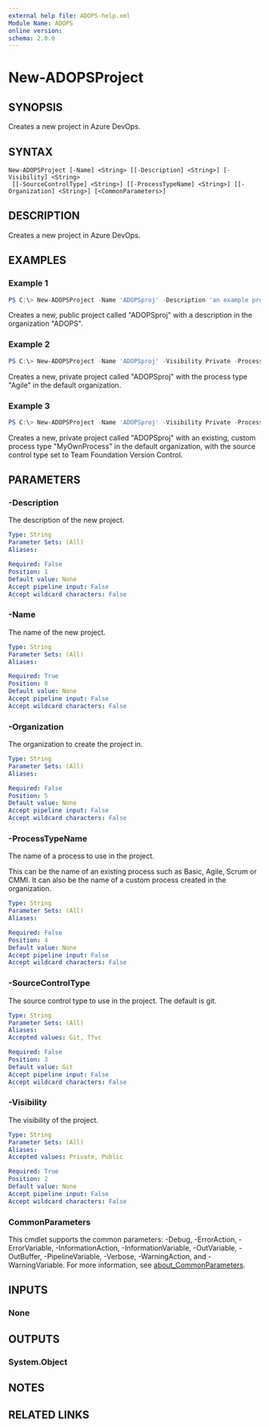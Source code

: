 ```yaml
---
external help file: ADOPS-help.xml
Module Name: ADOPS
online version:
schema: 2.0.0
---
```


# New-ADOPSProject

## SYNOPSIS

Creates a new project in Azure DevOps.

## SYNTAX

```
New-ADOPSProject [-Name] <String> [[-Description] <String>] [-Visibility] <String>
 [[-SourceControlType] <String>] [[-ProcessTypeName] <String>] [[-Organization] <String>] [<CommonParameters>]
```

## DESCRIPTION

Creates a new project in Azure DevOps.

## EXAMPLES

### Example 1

```powershell
PS C:\> New-ADOPSProject -Name 'ADOPSproj' -Description 'an example project' -Visibility Public -Organization 'ADOPS'
```

Creates a new, public project called "ADOPSproj" with a description in the organization "ADOPS".

### Example 2

```powershell
PS C:\> New-ADOPSProject -Name 'ADOPSproj' -Visibility Private -ProcessTypeName 'Agile'
```

Creates a new, private project called "ADOPSproj" with the process type "Agile" in the default organization.

### Example 3

```powershell
PS C:\> New-ADOPSProject -Name 'ADOPSproj' -Visibility Private -ProcessTypeName 'MyOwnProcess' -SourceControlType 'Tfvc'
```

Creates a new, private project called "ADOPSproj" with an existing, custom process type "MyOwnProcess" in the default organization, with the source control type set to Team Foundation Version Control.

## PARAMETERS

### -Description

The description of the new project.

```yaml
Type: String
Parameter Sets: (All)
Aliases:

Required: False
Position: 1
Default value: None
Accept pipeline input: False
Accept wildcard characters: False
```

### -Name

The name of the new project.

```yaml
Type: String
Parameter Sets: (All)
Aliases:

Required: True
Position: 0
Default value: None
Accept pipeline input: False
Accept wildcard characters: False
```

### -Organization

The organization to create the project in.

```yaml
Type: String
Parameter Sets: (All)
Aliases:

Required: False
Position: 5
Default value: None
Accept pipeline input: False
Accept wildcard characters: False
```

### -ProcessTypeName

The name of a process to use in the project.

This can be the name of an existing process such as Basic, Agile, Scrum or CMMI. It can also be the name of a custom process created in the organization.

```yaml
Type: String
Parameter Sets: (All)
Aliases:

Required: False
Position: 4
Default value: None
Accept pipeline input: False
Accept wildcard characters: False
```

### -SourceControlType

The source control type to use in the project. The default is git.

```yaml
Type: String
Parameter Sets: (All)
Aliases:
Accepted values: Git, Tfvc

Required: False
Position: 3
Default value: Git
Accept pipeline input: False
Accept wildcard characters: False
```

### -Visibility

The visibility of the project.

```yaml
Type: String
Parameter Sets: (All)
Aliases:
Accepted values: Private, Public

Required: True
Position: 2
Default value: None
Accept pipeline input: False
Accept wildcard characters: False
```

### CommonParameters
This cmdlet supports the common parameters: -Debug, -ErrorAction, -ErrorVariable, -InformationAction, -InformationVariable, -OutVariable, -OutBuffer, -PipelineVariable, -Verbose, -WarningAction, and -WarningVariable. For more information, see [about_CommonParameters](http://go.microsoft.com/fwlink/?LinkID=113216).

## INPUTS

### None

## OUTPUTS

### System.Object

## NOTES

## RELATED LINKS
